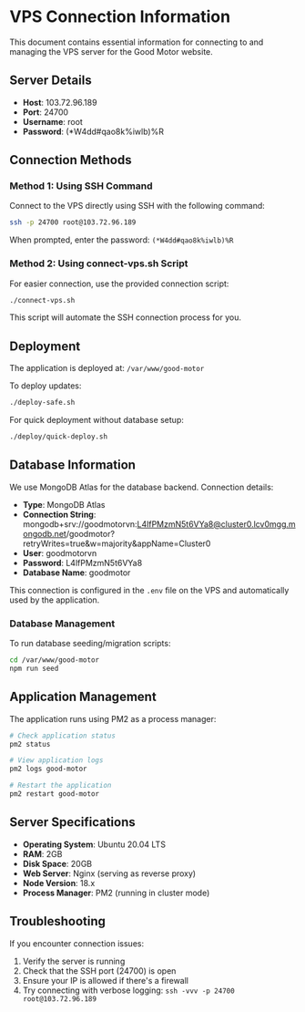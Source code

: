 # VPS Connection Information

This document contains essential information for connecting to and managing the VPS server for the Good Motor website.

## Server Details

- **Host**: 103.72.96.189
- **Port**: 24700
- **Username**: root
- **Password**: (*W4dd#qao8k%iwlb)%R

## Connection Methods

### Method 1: Using SSH Command

Connect to the VPS directly using SSH with the following command:

```bash
ssh -p 24700 root@103.72.96.189
```

When prompted, enter the password: `(*W4dd#qao8k%iwlb)%R`

### Method 2: Using connect-vps.sh Script

For easier connection, use the provided connection script:

```bash
./connect-vps.sh
```

This script will automate the SSH connection process for you.

## Deployment

The application is deployed at: `/var/www/good-motor`

To deploy updates:
```bash
./deploy-safe.sh
```

For quick deployment without database setup:
```bash
./deploy/quick-deploy.sh
```

## Database Information

We use MongoDB Atlas for the database backend. Connection details:

- **Type**: MongoDB Atlas
- **Connection String**: mongodb+srv://goodmotorvn:L4lfPMzmN5t6VYa8@cluster0.lcv0mgg.mongodb.net/goodmotor?retryWrites=true&w=majority&appName=Cluster0
- **User**: goodmotorvn
- **Password**: L4lfPMzmN5t6VYa8
- **Database Name**: goodmotor

This connection is configured in the `.env` file on the VPS and automatically used by the application.

### Database Management

To run database seeding/migration scripts:

```bash
cd /var/www/good-motor
npm run seed
```

## Application Management

The application runs using PM2 as a process manager:

```bash
# Check application status
pm2 status

# View application logs
pm2 logs good-motor

# Restart the application
pm2 restart good-motor
```

## Server Specifications

- **Operating System**: Ubuntu 20.04 LTS
- **RAM**: 2GB
- **Disk Space**: 20GB
- **Web Server**: Nginx (serving as reverse proxy)
- **Node Version**: 18.x
- **Process Manager**: PM2 (running in cluster mode)

## Troubleshooting

If you encounter connection issues:
1. Verify the server is running
2. Check that the SSH port (24700) is open
3. Ensure your IP is allowed if there's a firewall
4. Try connecting with verbose logging: `ssh -vvv -p 24700 root@103.72.96.189` 